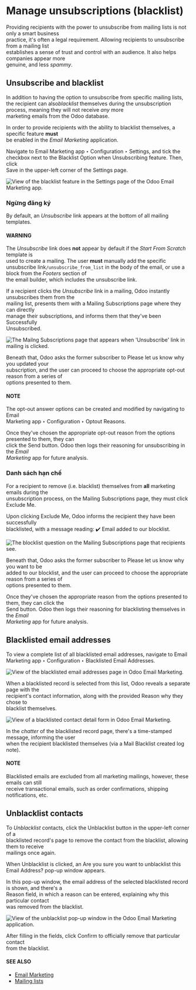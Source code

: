 # Manage unsubscriptions (blacklist)

Providing recipients with the power to unsubscribe from mailing lists is not only a smart business\
practice, it's often a legal requirement. Allowing recipients to unsubscribe from a mailing list\
establishes a sense of trust and control with an audience. It also helps companies appear more\
genuine, and less _spammy_.

## Unsubscribe and blacklist

In addition to having the option to unsubscribe from specific mailing lists, the recipient can als&#x6F;_&#x62;lacklist_ themselves during the unsubscription process, meaning they will not receive _any_ more\
marketing emails from the Odoo database.

In order to provide recipients with the ability to blacklist themselves, a specific feature **must**\
be enabled in the _Email Marketing_ application.

Navigate to Email Marketing app ‣ Configuration ‣ Settings, and tick the\
checkbox next to the Blacklist Option when Unsubscribing feature. Then, click\
Save in the upper-left corner of the Settings page.

![View of the blacklist feature in the Settings page of the Odoo Email Marketing app.](../../../.gitbook/assets/blacklist-feature.png)

### Ngừng đăng ký

By default, an _Unsubscribe_ link appears at the bottom of all mailing templates.

#### WARNING

The _Unsubscribe_ link does **not** appear by default if the _Start From Scratch_ template is\
used to create a mailing. The user **must** manually add the specific unsubscribe link`/unsubscribe_from_list` in the body of the email, or use a block from the _Footers_ section of\
the email builder, which includes the unsubscribe link.

If a recipient clicks the _Unsubscribe_ link in a mailing, Odoo instantly unsubscribes them from the\
mailing list, presents them with a Mailing Subscriptions page where they can directly\
manage their subscriptions, and informs them that they've been Successfully\
Unsubscribed.

![The Mailng Subscriptions page that appears when 'Unsubscribe' link in mailing is clicked.](../../../.gitbook/assets/mailing-subscriptions-page.png)

Beneath that, Odoo asks the former subscriber to Please let us know why you updated your\
subscription, and the user can proceed to choose the appropriate opt-out reason from a series of\
options presented to them.

#### NOTE

The opt-out answer options can be created and modified by navigating to Email\
Marketing app ‣ Configuration ‣ Optout Reasons.

Once they've chosen the appropriate opt-out reason from the options presented to them, they can\
click the Send button. Odoo then logs their reasoning for unsubscribing in the _Email_\
_Marketing_ app for future analysis.

### Danh sách hạn chế

For a recipient to remove (i.e. blacklist) themselves from **all** marketing emails during the\
unsubscription process, on the Mailing Subscriptions page, they must click\
Exclude Me.

Upon clicking Exclude Me, Odoo informs the recipient they have been successfully\
blacklisted, with a message reading: ✔️ Email added to our blocklist.

![The blocklist question on the Mailing Subscriptions page that recipients see.](../../../.gitbook/assets/mailing-subscriptions-blocklist-question.png)

Beneath that, Odoo asks the former subscriber to Please let us know why you want to be\
added to our blocklist, and the user can proceed to choose the appropriate reason from a series of\
options presented to them.

Once they've chosen the appropriate reason from the options presented to them, they can click the\
Send button. Odoo then logs their reasoning for blacklisting themselves in the _Email_\
_Marketing_ app for future analysis.

## Blacklisted email addresses

To view a complete list of all blacklisted email addresses, navigate to Email\
Marketing app ‣ Configuration ‣ Blacklisted Email Addresses.

![View of the blacklisted email addresses page in Odoo Email Marketing.](../../../.gitbook/assets/blacklisted-email-addresses.png)

When a blacklisted record is selected from this list, Odoo reveals a separate page with the\
recipient's contact information, along with the provided Reason why they chose to\
blacklist themselves.

![View of a blacklisted contact detail form in Odoo Email Marketing.](../../../.gitbook/assets/blacklisted-contact-form.png)

In the _chatter_ of the blacklisted record page, there's a time-stamped message, informing the user\
when the recipient blacklisted themselves (via a Mail Blacklist created log note).

#### NOTE

Blacklisted emails are excluded from all marketing mailings, however, these emails can still\
receive transactional emails, such as order confirmations, shipping notifications, etc.

## Unblacklist contacts

To _Unblacklist_ contacts, click the Unblacklist button in the upper-left corner of a\
blacklisted record's page to remove the contact from the blacklist, allowing them to receive\
mailings once again.

When Unblacklist is clicked, an Are you sure you want to unblacklist this\
Email Address? pop-up window appears.

In this pop-up window, the email address of the selected blacklisted record is shown, and there's a\
Reason field, in which a reason can be entered, explaining why this particular contact\
was removed from the blacklist.

![View of the unblacklist pop-up window in the Odoo Email Marketing application.](../../../.gitbook/assets/unblacklist-popup.png)

After filling in the fields, click Confirm to officially remove that particular contact\
from the blacklist.

#### SEE ALSO

* [Email Marketing](applications/marketing/email_marketing.md)
* [Mailing lists](applications/marketing/email_marketing/mailing_lists.md)
